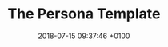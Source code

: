 ---
date: 2018-07-15 09:37:46 +0100
title: "The Persona Template"
intro: "The template captures the persona’s picture and name; the persona’s details including demographics, lifestyle, and job-related information; and the persona’s goal: the benefits to be achieved or the problems to be solved, and the reason why the persona would want to use or purchase the product."
category:
- Customer discovery
- Personas
link: 'https://www.romanpichler.com/tools/the-persona-template/'
site: Roman Pichler
type: Resource

---
